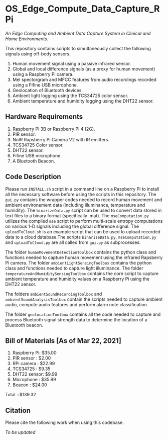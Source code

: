 # OS_Edge_Compute_Data_Capture_RPi
*An Edge Computing and Ambient Data Capture System in Clinical and Home Environments.*

This repository contains scripts to simultaneously collect the following signals using off-body sensors.
1. Human movement signal using a passive infrared sensor.
2. Global and local difference signals (as a proxy for human movement) using a Raspberry Pi camera.
3. Mel spectorgram and MFCC features from audio recordings recorded using a Fifine USB microphone.
4. Geolocation of Bluetooth devices.
5. Ambient light logging using the TCS34725 color sensor.
6. Ambient temperature and humidity logging using the DHT22 sensor.

## Hardware Requirements
1. Raspberry Pi 3B or Raspberry Pi 4 (2G).
2. PIR sensor.
3. NoIR Rapsberry Pi Camera V2 with IR emitters.
4. TCS34725 Color sensor.
5. DHT22 sensor.
6. Fifine USB microphone.
7. A Bluetooth Beacon.

## Code Description
Please run `INSTALL.sh` script in a command line on a Raspberry Pi to install all the necessary software before using the scripts in this repository. The `gui.py` contains the wrapper codes needed to record human movement and ambient environement data (including illuminance, temperature and humidity). The `binarizeData.py` script can be used to convert data stored in text files to a binary format (specifically .mat). The `mseComputation.py` utilizes the compiled `mse` script to perform multi-scale entropy computations on various 1-D signals including the global difference signal. The `uploadToCloud.sh` is an example script that can be used to upload recorded data to a cloud database.The scripts `binarizeData.py`, `mseComputation.py` and `uploadToCloud.py` are all called from `gui.py` as subprocesses.

The folder `humanMovementDetectionToolbox` contains the python class and functions needed to capture human movement using the infrared Rapsberry Pi camera. The folder `ambientLightSensingToolbox` contains the python class and functions needed to capture light illuminance. The folder `temperatureAndHumiditySensingToolbox` contains the core script to capture ambient temperature and humidity values on a Raspberry Pi using the DHT22 sensor.

The folders `ambientSoundRecordingToolbox` and `ambientSoundAnalysisToolbox` contain the scripts needed to capture ambient audio, compute audio features and perform alarm note classification.

The folder `geolocationToolbox` contains all the code needed to capture and process Bluetooth signal strength data to determine the location of a Bluetooth beacon.

## Bill of Materials [As of Mar 22, 2021]
1. Raspberry Pi: $35.00
2. PIR sensor  :  $2.00
3. RPi camera  : $22.99
4. TCS34725    :  $9.35
5. DHT22 sensor:  $9.99
6. Microphone  : $35.99
7. Beacon      : $24.00

Total          =$139.32

## Citation

Please cite the following work when using this codebase.

*To be updated*

